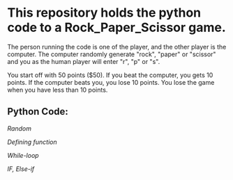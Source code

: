 # This repository holds the python code to a Rock_Paper_Scissor game.

The person running the code is one of the player, and the other player is the computer.  The computer randomly generate "rock", "paper" or "scissor" and you as the human player will enter "r", "p" or "s".  

You start off with 50 points ($50).  If you beat the computer, you gets 10 points.  If the computer beats you, you lose 10 points.  You lose the game when you have less than 10 points.

## Python Code:

*Random*

*Defining function*

*While-loop*

*IF, Else-if*
